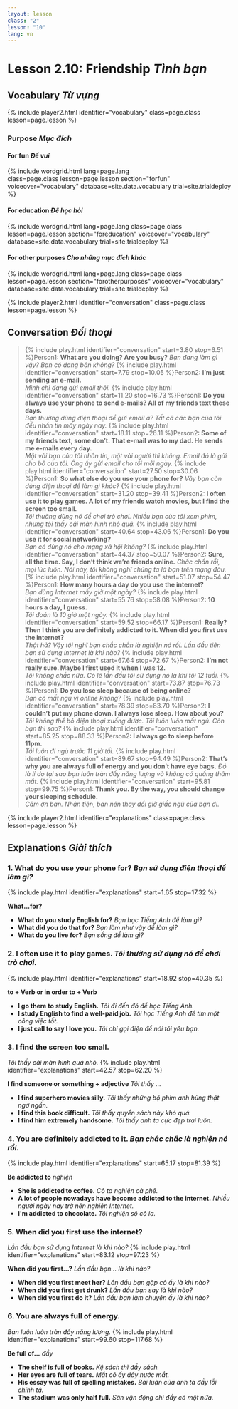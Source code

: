 ```yaml
---
layout: lesson
class: "2"
lesson: "10"
lang: vn
---
```


# Lesson 2.10: Friendship  *Tình bạn*

## Vocabulary  *Từ vựng*
{% include player2.html identifier="vocabulary" class=page.class lesson=page.lesson %} 

### Purpose *Mục đích*

#### For fun *Để vui*


{% include wordgrid.html lang=page.lang  
		class=page.class 
		lesson=page.lesson 
		section="forfun"
		voiceover="vocabulary"
		database=site.data.vocabulary 
		trial=site.trialdeploy %}

#### For education *Để học hỏi*

{% include wordgrid.html lang=page.lang
		class=page.class 
		lesson=page.lesson 
		section="foreducation"
		voiceover="vocabulary"
		database=site.data.vocabulary 
		trial=site.trialdeploy %}


#### For other purposes *Cho những mục đích khác*

{% include wordgrid.html lang=page.lang
		class=page.class 
		lesson=page.lesson 
		section="forotherpurposes"
		voiceover="vocabulary"
		database=site.data.vocabulary 
		trial=site.trialdeploy %}
		

{% include player2.html identifier="conversation" class=page.class lesson=page.lesson %}
## Conversation *Đối thoại*

> {% include play.html identifier="conversation" start=3.80 stop=6.51 %}Person1: **What are you doing? Are you busy?** 
*Bạn đang làm gì vậy? Bạn có đang bận không?* 
> {% include play.html identifier="conversation" start=7.79 stop=10.05 %}Person2: **I’m just sending an e-mail.**  
*Mình chỉ đang gửi email thôi.*
> {% include play.html identifier="conversation" start=11.20 stop=16.73 %}Person1: **Do you always use your phone to send e-mails? All of my friends text these days.**  
*Bạn thường dùng điện thoại để gửi email à? Tất cả các bạn của tôi đều nhắn tin mấy ngày nay.*
> {% include play.html identifier="conversation" start=18.11 stop=26.11 %}Person2: **Some of my friends text, some don’t. That e-mail was to my dad. He sends me e-mails every day.**  
*Một vài bạn của tôi nhắn tin, một vài người thì không. Email đó là gửi cho bố của tôi. Ông ấy gửi email cho tôi mỗi ngày.*
> {% include play.html identifier="conversation" start=27.50 stop=30.06 %}Person1: **So what else do you use your phone for?** 
*Vậy bạn còn dùng điện thoại để làm gì khác?* 
> {% include play.html identifier="conversation" start=31.20 stop=39.41 %}Person2: **I often use it to play games. A lot of my friends watch movies, but I find the screen too small.**  
*Tôi thường dùng nó để chơi trò chơi. Nhiều bạn của tôi xem phim, nhưng tôi thấy cái màn hình nhỏ quá.*
> {% include play.html identifier="conversation" start=40.64 stop=43.06 %}Person1: **Do you use it for social networking?**  
*Bạn có dùng nó cho mạng xã hội không?*
> {% include play.html identifier="conversation" start=44.37 stop=50.07 %}Person2: **Sure, all the time. Say, I don’t think we’re friends online.** 
*Chắc chắn rồi, mọi lúc luôn. Nói này, tôi không nghĩ chúng ta là bạn trên mạng đâu.* 
> {% include play.html identifier="conversation" start=51.07 stop=54.47 %}Person1: **How many hours a day do you use the internet?**  
*Bạn dùng Internet mấy giờ một ngày?*
> {% include play.html identifier="conversation" start=55.76 stop=58.08 %}Person2: **10 hours a day, I guess.**  
*Tôi đoán là 10 giờ một ngày.*
> {% include play.html identifier="conversation" start=59.52 stop=66.17 %}Person1: **Really? Then I think you are definitely addicted to it. When did you first use the internet?**  
*Thật hả? Vậy tôi nghĩ bạn chắc chắn là nghiện nó rồi. Lần đầu tiên bạn sử dụng Internet là khi nào?*
> {% include play.html identifier="conversation" start=67.64 stop=72.67 %}Person2: **I’m not really sure. Maybe I first used it when I was 12.**  
*Tôi không chắc nữa. Có lẽ lần đầu tôi sử dụng nó là khi tôi 12 tuổi.*
> {% include play.html identifier="conversation" start=73.87 stop=76.73 %}Person1: **Do you lose sleep because of being online?**  
*Bạn có mất ngủ vì online không?*
> {% include play.html identifier="conversation" start=78.39 stop=83.70 %}Person2: **I couldn’t put my phone down. I always lose sleep. How about you?** 
*Tôi không thể bỏ điện thoại xuống được. Tôi luôn luôn mất ngủ. Còn bạn thì sao?* 
> {% include play.html identifier="conversation" start=85.25 stop=88.33 %}Person2: **I always go to sleep before 11pm.**  
*Tôi luôn đi ngủ trước 11 giờ tối.*
> {% include play.html identifier="conversation" start=89.67 stop=94.49 %}Person2: **That’s why you are always full of energy and you don’t have eye bags.** 
*Đó là lí do tại sao bạn luôn tràn đầy năng lượng và không có quầng thâm mắt.* 
> {% include play.html identifier="conversation" start=95.81 stop=99.75 %}Person1: **Thank you. By the way, you should change your sleeping schedule.**  
*Cảm ơn bạn. Nhân tiện, bạn nên thay đổi giờ giấc ngủ của bạn đi.*


{% include player2.html identifier="explanations" class=page.class lesson=page.lesson %}


## Explanations *Giải thích*
### 1. What do you use your phone for?  *Bạn sử dụng điện thoại để làm gì?*
{% include play.html identifier="explanations" start=1.65 stop=17.32 %}
 
**What...for?** 

- **What do you study English for?** *Bạn học Tiếng Anh để làm gì?*
- **What did you do that for?** *Bạn làm như vậy để làm gì?*
- **What do you live for?** *Bạn sống để làm gì?*

### 2. I often use it to play games. *Tôi thường sử dụng nó để chơi trò chơi.*
{% include play.html identifier="explanations" start=18.92 stop=40.35 %}

**to + Verb or in order to + Verb** 

- **I go there to study English.** *Tôi đi đến đó để học Tiếng Anh.*
- **I study English to find a well-paid job.** *Tôi học Tiếng Anh để tìm một công việc tốt.*
- **I just call to say I love you.** *Tôi chỉ gọi điện để nói tôi yêu bạn.*

### 3. I find the screen too small.
*Tôi thấy cái màn hình quá nhỏ.* 
{% include play.html identifier="explanations" start=42.57 stop=62.20 %}

**I find someone or something + adjective**  *Tôi thấy ...*

- **I find superhero movies silly.** *Tôi thấy những bộ phim anh hùng thật ngớ ngẩn.*
- **I find this book difficult.** *Tôi thấy quyển sách này khó quá.*
- **I find him extremely handsome.** *Tôi thấy anh ta cực đẹp trai luôn.* 

### 4. You are definitely addicted to it.  *Bạn chắc chắc là nghiện nó rồi.*
{% include play.html identifier="explanations" start=65.17 stop=81.39 %}

**Be addicted to**  *nghiện*

- **She is addicted to coffee.** *Cô ta nghiện cà phê.*
- **A lot of people nowadays have become addicted to the internet.** *Nhiều người ngày nay trở nên nghiện Internet.*
- **I'm addicted to chocolate.** *Tôi nghiện sô cô la.*

### 5. When did you first use the internet?
*Lần đầu bạn sử dụng Internet là khi nào?*
{% include play.html identifier="explanations" start=83.12 stop=97.23 %}

**When did you first...?**  *Lần đầu bạn... là khi nào?*

- **When did you first meet her?** *Lần đầu bạn gặp cô ấy là khi nào?*
- **When did you first get drunk?** *Lần đầu bạn say là khi nào?*
- **When did you first do it?** *Lần đầu bạn làm chuyện ấy là khi nào?*

### 6. You are always full of energy.
*Bạn luôn luôn tràn đầy năng lượng.*
{% include play.html identifier="explanations" start=99.60 stop=117.68 %}

**Be full of...**  *đầy* 

- **The shelf is full of books.** *Kệ sách thì đầy sách.*
- **Her eyes are full of tears.** *Mắt cô ấy đầy nước mắt.*
- **His essay was full of spelling mistakes.** *Bài luận của anh ta đầy lỗi chính tả.*
- **The stadium was only half full.** *Sân vận động chỉ đẩy có một nửa.*